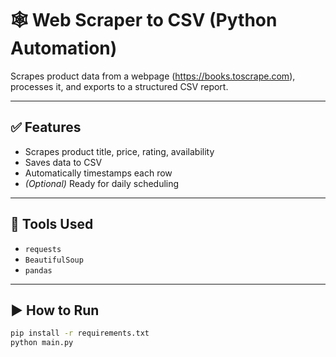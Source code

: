 # 🕸 Web Scraper to CSV (Python Automation)

Scrapes product data from a webpage (https://books.toscrape.com), processes it, and exports to a structured CSV report.

---

## ✅ Features

- Scrapes product title, price, rating, availability
- Saves data to CSV
- Automatically timestamps each row
- *(Optional)* Ready for daily scheduling

---

## 🔧 Tools Used

- `requests`
- `BeautifulSoup`
- `pandas`

---

## ▶️ How to Run

```bash
pip install -r requirements.txt
python main.py
